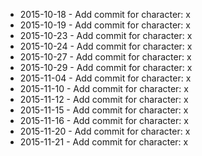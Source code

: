 - 2015-10-18 - Add commit for character: x
- 2015-10-19 - Add commit for character: x
- 2015-10-23 - Add commit for character: x
- 2015-10-24 - Add commit for character: x
- 2015-10-27 - Add commit for character: x
- 2015-10-29 - Add commit for character: x
- 2015-11-04 - Add commit for character: x
- 2015-11-10 - Add commit for character: x
- 2015-11-12 - Add commit for character: x
- 2015-11-15 - Add commit for character: x
- 2015-11-16 - Add commit for character: x
- 2015-11-20 - Add commit for character: x
- 2015-11-21 - Add commit for character: x
